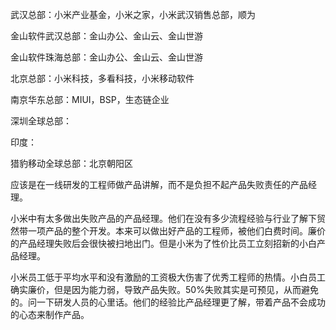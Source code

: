 武汉总部：小米产业基金，小米之家，小米武汉销售总部，顺为  

金山软件武汉总部：金山办公、金山云、金山世游  

金山软件珠海总部：金山办公、金山云、金山世游  

北京总部：小米科技，多看科技，小米移动软件  

南京华东总部：MIUI，BSP，生态链企业  

深圳全球总部：  

印度：  

猎豹移动全球总部：北京朝阳区  

应该是在一线研发的工程师做产品讲解，而不是负担不起产品失败责任的产品经理。  

小米中有太多做出失败产品的产品经理。他们在没有多少流程经验与行业了解下贸然带一项产品的整个开发。本来可以做出好产品的工程师，被他们白费时间。廉价的产品经理失败后会很快被扫地出门。但是小米为了性价比员工立刻招新的小白产品经理。  

小米员工低于平均水平和没有激励的工资极大伤害了优秀工程师的热情。小白员工确实廉价，但是因为能力弱，导致产品失败。50%失败其实是可预见，从而避免的。问一下研发人员的心里话。他们的经验比产品经理更了解，带着产品不会成功的心态来制作产品。  

